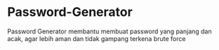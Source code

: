 # Password-Generator
Password Generator membantu membuat password yang panjang dan acak, agar lebih aman dan tidak gampang terkena brute force
